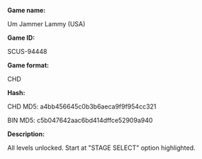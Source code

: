 **Game name:**

Um Jammer Lammy (USA)

**Game ID:**

SCUS-94448

**Game format:**

CHD

**Hash:**

CHD MD5: a4bb456645c0b3b6aeca9f9f954cc321

BIN MD5: c5b047642aac6bd414dffce52909a940

**Description:**

All levels unlocked. Start at "STAGE SELECT" option highlighted.